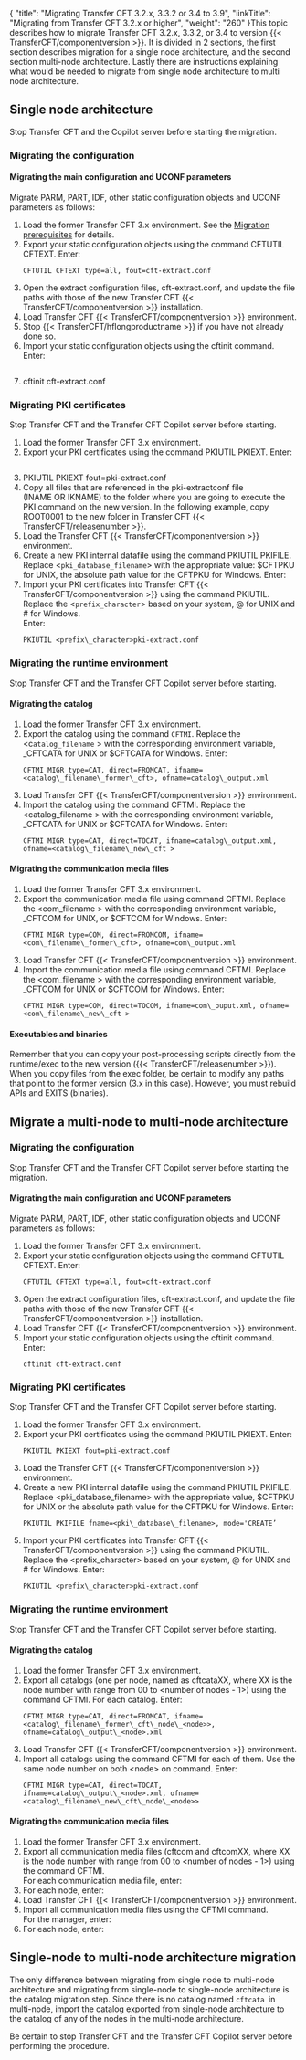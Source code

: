 {
    "title": "Migrating Transfer CFT  3.2.x, 3.3.2 or 3.4 to 3.9",
    "linkTitle": "Migrating from Transfer CFT 3.2.x or higher",
    "weight": "260"
}This topic describes how to migrate Transfer CFT 3.2.x, 3.3.2, or 3.4 to version {{< TransferCFT/componentversion  >}}. It is divided in 2 sections, the first section describes migration for a single node architecture, and the second section multi-node architecture. Lastly there are instructions explaining what would be needed to migrate from single node architecture to multi node architecture.

## Single node architecture

Stop Transfer CFT and the Copilot server before starting the migration.

### Migrating the configuration

#### Migrating the main configuration and UCONF parameters

Migrate PARM, PART, IDF, other static configuration objects and UCONF parameters as follows:

1.  Load the former Transfer CFT 3.x environment. See the <a href="../" class="MCXref xref">Migration prerequisites</a> for details.
2.  Export your static configuration objects using the command CFTUTIL CFTEXT. Enter:  
    ```
    CFTUTIL CFTEXT type=all, fout=cft-extract.conf
    ```
3.  Open the extract configuration files, cft-extract.conf, and update the file paths with those of the new Transfer CFT {{< TransferCFT/componentversion >}} installation.
4.  Load Transfer CFT {{< TransferCFT/componentversion >}} environment.
5.  Stop {{< TransferCFT/hflongproductname >}} if you have not already done so.
6.  Import your static configuration objects using the cftinit command. Enter:  
    ```
7.  cftinit cft-extract.conf

### Migrating PKI certificates

Stop Transfer CFT and the Transfer CFT Copilot server before starting.

1.  Load the former Transfer CFT 3.x environment.
2.  Export your PKI certificates using the command PKIUTIL PKIEXT. Enter:  
    ```
3.  PKIUTIL PKIEXT fout=pki-extract.conf
4.  Copy all files that are referenced in the pki-extractconf file (INAME OR IKNAME) to the folder where you are going to execute the PKI command on the new version. In the following example, copy ROOT0001 to the new folder in Transfer CFT {{< TransferCFT/releasenumber >}}.
5.  Load the Transfer CFT {{< TransferCFT/componentversion >}} environment.
6.  Create a new PKI internal datafile using the command PKIUTIL PKIFILE. Replace &lt;`pki_database_filename`&gt; with the appropriate value: $CFTPKU for UNIX, the absolute path value for the CFTPKU for Windows. Enter:
7.  Import your PKI certificates into Transfer CFT {{< TransferCFT/componentversion >}} using the command PKIUTIL. Replace the &lt;`prefix_character`&gt; based on your system, @ for UNIX and # for Windows.  
    Enter:  
    ```
    PKIUTIL <prefix\_character>pki-extract.conf
    ```

### Migrating the runtime environment

Stop Transfer CFT and the Transfer CFT Copilot server before starting.

#### Migrating the catalog

1.  Load the former Transfer CFT 3.x environment.
2.  Export the catalog using the command `CFTMI`. Replace the &lt;c`atalog_filename` > with the corresponding environment variable, \_CFTCATA for UNIX or $CFTCATA for Windows. Enter:  
    ```
    CFTMI MIGR type=CAT, direct=FROMCAT, ifname=<catalog\_filename\_former\_cft>, ofname=catalog\_output.xml
    ```
3.  Load Transfer CFT {{< TransferCFT/componentversion >}} environment.
4.  Import the catalog using the command CFTMI. Replace the &lt;catalog\_filename > with the corresponding environment variable, \_CFTCATA for UNIX or $CFTCATA for Windows. Enter:  
    ```
    CFTMI MIGR type=CAT, direct=TOCAT, ifname=catalog\_output.xml, ofname=<catalog\_filename\_new\_cft >
    ```

#### Migrating the communication media files

1.  Load the former Transfer CFT 3.x environment.
2.  Export the communication media file using command CFTMI. Replace the &lt;com\_filename > with the corresponding environment variable, \_CFTCOM for UNIX, or $CFTCOM for Windows. Enter:  
    ```
    CFTMI MIGR type=COM, direct=FROMCOM, ifname=<com\_filename\_former\_cft>, ofname=com\_output.xml
    ```
3.  Load Transfer CFT {{< TransferCFT/componentversion >}} environment.
4.  Import the communication media file using command CFTMI. Replace the &lt;com\_filename > with the corresponding environment variable, \_CFTCOM for UNIX or $CFTCOM for Windows. Enter:  
    ```
    CFTMI MIGR type=COM, direct=TOCOM, ifname=com\_ouput.xml, ofname=<com\_filename\_new\_cft >
    ```

#### Executables and binaries

Remember that you can copy your post-processing scripts directly from the runtime/exec to the new version ({{< TransferCFT/releasenumber  >}}). When you copy files from the exec folder, be certain to modify any paths that point to the former version (3.x in this case). However, you must rebuild APIs and EXITS (binaries).

## Migrate a multi-node to multi-node architecture

### Migrating the configuration

Stop Transfer CFT and the Transfer CFT Copilot server before starting the migration.

#### Migrating the main configuration and UCONF parameters

Migrate PARM, PART, IDF, other static configuration objects and UCONF parameters as follows:

1.  Load the former Transfer CFT 3.x environment.
2.  Export your static configuration objects using the command CFTUTIL CFTEXT. Enter:  
    ```
    CFTUTIL CFTEXT type=all, fout=cft-extract.conf
    ```
3.  Open the extract configuration files, cft-extract.conf, and update the file paths with those of the new Transfer CFT {{< TransferCFT/componentversion >}} installation.
4.  Load Transfer CFT {{< TransferCFT/componentversion >}} environment.
5.  Import your static configuration objects using the cftinit command. Enter:  
    ```
    cftinit cft-extract.conf
    ```

### Migrating PKI certificates

Stop Transfer CFT and the Transfer CFT Copilot server before starting.

1.  Load the former Transfer CFT 3.x environment.
2.  Export your PKI certificates using the command PKIUTIL PKIEXT. Enter:  
    ```
    PKIUTIL PKIEXT fout=pki-extract.conf
    ```
3.  Load the Transfer CFT {{< TransferCFT/componentversion >}} environment.
4.  Create a new PKI internal datafile using the command PKIUTIL PKIFILE. Replace &lt;pki\_database\_filename> with the appropriate value, $CFTPKU for UNIX or the absolute path value for the CFTPKU for Windows. Enter:  
    ```
    PKIUTIL PKIFILE fname=<pki\_database\_filename>, mode='CREATE’
    ```
5.  Import your PKI certificates into Transfer CFT {{< TransferCFT/componentversion >}} using the command PKIUTIL. Replace the &lt;prefix\_character> based on your system, @ for UNIX and # for Windows. Enter:  
    ```
    PKIUTIL <prefix\_character>pki-extract.conf
    ```

### Migrating the runtime environment

Stop Transfer CFT and the Transfer CFT Copilot server before starting.

#### Migrating the catalog

1.  Load the former Transfer CFT 3.x environment.
2.  Export all catalogs (one per node, named as cftcataXX, where XX is the node number with range from 00 to &lt;number of nodes - 1>) using the command CFTMI. For each catalog. Enter:  
    ```
    CFTMI MIGR type=CAT, direct=FROMCAT, ifname=<catalog\_filename\_former\_cft\_node\_<node>>, ofname=catalog\_output\_<node>.xml
    ```
3.  Load Transfer CFT {{< TransferCFT/componentversion >}} environment.
4.  Import all catalogs using the command CFTMI for each of them. Use the same node number on both &lt;node> on command. Enter:  
    ```
    CFTMI MIGR type=CAT, direct=TOCAT, ifname=catalog\_output\_<node>.xml, ofname=<catalog\_filename\_new\_cft\_node\_<node>>
    ```

#### Migrating the communication media files

1.  Load the former Transfer CFT 3.x environment.
2.  Export all communication media files (cftcom and cftcomXX, where XX is the node number with range from 00 to &lt;number of nodes - 1>) using the command CFTMI.  
    For each communication media file, enter:
3.  For each node, enter:
4.  Load Transfer CFT {{< TransferCFT/componentversion >}} environment.
5.  Import all communication media files using the CFTMI command.  
    For the manager, enter:
6.  For each node, enter:` `

## Single-node to multi-node architecture migration

The only difference between migrating from single node to multi-node architecture and migrating from single-node to single-node architecture is the catalog migration step. Since there is no catalog named `cftcata `in multi-node, import the catalog exported from single-node architecture to the catalog of any of the nodes in the multi-node architecture.

Be certain to stop Transfer CFT and the Transfer CFT Copilot server before performing the procedure.
